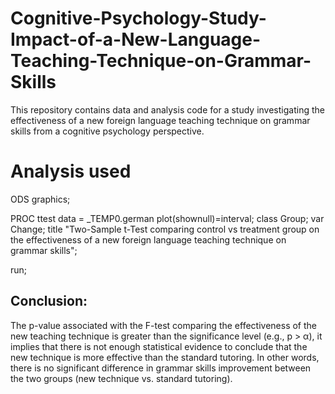 # Cognitive-Psychology-Study-Impact-of-a-New-Language-Teaching-Technique-on-Grammar-Skills
This repository contains data and analysis code for a study investigating the effectiveness of a new foreign language teaching technique on grammar skills from a cognitive psychology perspective.

# Analysis used
ODS graphics; 
 
PROC ttest data = _TEMP0.german plot(shownull)=interval; 
	class Group; 
	var Change; 
	title "Two-Sample t-Test comparing control vs treatment group on the effectiveness of a new foreign language teaching technique on grammar skills"; 
 
run;


## Conclusion:
The p-value associated with the F-test comparing the effectiveness of the new teaching technique is greater than the significance level (e.g., p > α), it implies that there is not enough statistical evidence to conclude that the new technique is more effective than the standard tutoring. In other words, there is no significant difference in grammar skills improvement between the two groups (new technique vs. standard tutoring).
